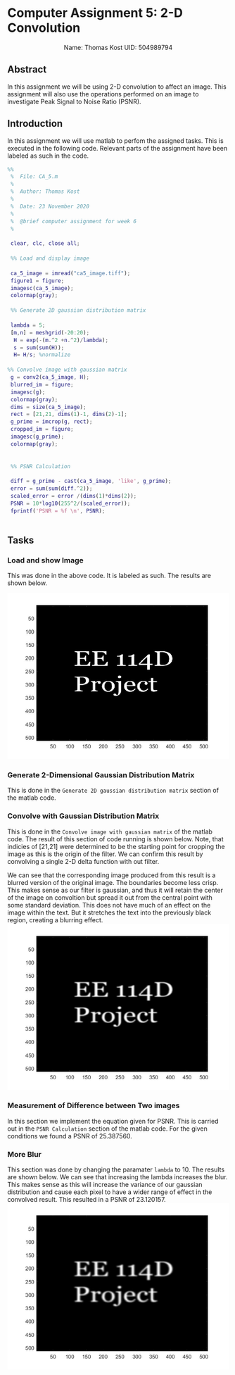 # Computer Assignment 5: 2-D Convolution

$$ \text{Name: Thomas Kost UID: 504989794}$$

## Abstract

In this assignment we will be using 2-D convolution to affect an image. This assignment will also use the operations performed on an image to investigate Peak Signal to Noise Ratio (PSNR).

## Introduction

In this assignment we will use matlab to perfom the assigned tasks. This is executed in the following code. Relevant parts of the assignment have been labeled as such in the code.

```MATLAB
%%
 %  File: CA_5.m
 % 
 %  Author: Thomas Kost
 %  
 %  Date: 23 November 2020
 %  
 %  @brief computer assignment for week 6
 %

 clear, clc, close all;
 
 %% Load and display image
 
 ca_5_image = imread("ca5_image.tiff");
 figure1 = figure;
 imagesc(ca_5_image);
 colormap(gray);
 
 %% Generate 2D gaussian distribution matrix
 
 lambda = 5;
 [m,n] = meshgrid(-20:20);
  H = exp(-(m.^2 +n.^2)/lambda);
  s = sum(sum(H));
  H= H/s; %normalize
  
%% Convolve image with gaussian matrix
 g = conv2(ca_5_image, H);
 blurred_im = figure;
 imagesc(g); 
 colormap(gray);
 dims = size(ca_5_image);
 rect = [21,21, dims(1)-1, dims(2)-1];
 g_prime = imcrop(g, rect);
 cropped_im = figure;
 imagesc(g_prime);
 colormap(gray);

 
 %% PSNR Calculation
 
 diff = g_prime - cast(ca_5_image, 'like', g_prime);
 error = sum(sum(diff.^2));
 scaled_error = error /(dims(1)*dims(2));
 PSNR = 10*log10(255^2/(scaled_error));
 fprintf('PSNR = %f \n', PSNR);
 
```

## Tasks
### Load and show Image

This was done in the above code. It is labeled as such. The results are shown below.

![Image Show](original.jpg)

### Generate 2-Dimensional Gaussian Distribution Matrix
This is done in the `Generate 2D gaussian distribution matrix` section of the matlab code. 

### Convolve with Gaussian Distribution Matrix
This is done in the `Convolve image with gaussian matrix` of the matlab code. The result of this section of code running is shown below. Note, that indicies of [21,21] were determined to be the starting point for cropping the image as this is the origin of the filter. We can confirm this result by convolving a single 2-D delta function with out filter. 

We can see that the corresponding image produced from this result is a blurred version of the original image. The boundaries become less crisp. This makes sense as our filter is gaussian, and thus it will retain the center of the image on convoltion but spread it out from the central point with some standard deviation. This does not have much of an effect on the image within the text. But it stretches the text into the previously black region, creating a blurring effect.
![Blurred Image](blurred_5.jpg)
### Measurement of Difference between Two images

In this section we implement the equation given for PSNR. This is carried out in the `PSNR Calculation` section of the matlab code. For the given conditions we found a PSNR of 25.387560. 

### More Blur

This section was done by changing the paramater `lambda` to 10. The results are shown below. We can see that increasing the lambda increases the blur. This makes sense as this will increase the variance of our gaussian distribution and cause each pixel to have a wider range of effect in the convolved result. This resulted in a PSNR of 23.120157. 
![Increased Blur](blurred_10.jpg)